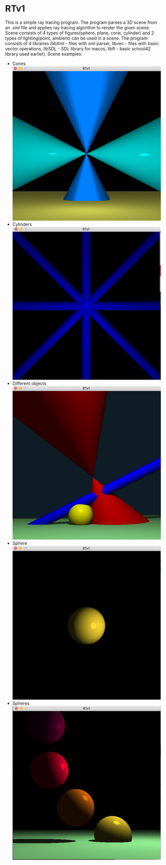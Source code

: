 # RTv1
This is a simple ray tracing program. The program parses a 3D scene from an .xml file and applies ray tracing algorithm to render the given scene.
Scene consists of 4 types of figures(sphere, plane, cone, cylinder) and 2 types of lighting(point, ambient) can be used in a scene.
The program consists of 4 libraries (libXml - files with xml parser, libvec - files with basic vector operations, libSDL - SDL library for macos, libft - basic school42 library used earlier).
Scene examples:
  - Cones
![cones](https://raw.githubusercontent.com/Lilili21/RTv1/master/img/cones.png)
  - Cylinders
![cylinders](https://raw.githubusercontent.com/Lilili21/RTv1/master/img/cylinders.png)  
  - Different objects
![diff_objects](https://raw.githubusercontent.com/Lilili21/RTv1/master/img/different%20objects.png)    
  - Sphere
![sphere](https://raw.githubusercontent.com/Lilili21/RTv1/master/img/sphere.png)  
  - Spheres
![spheres](https://raw.githubusercontent.com/Lilili21/RTv1/master/img/spheres.png)  
